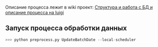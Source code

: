 Описание процесса лежит в wiki проект: <a href="https://github.com/ods-ai-ml4sg/proj_news_viz/wiki/%D0%A1%D1%82%D1%80%D1%83%D0%BA%D1%82%D1%83%D1%80%D0%B0-%D0%B8-%D1%80%D0%B0%D0%B1%D0%BE%D1%82%D0%B0-%D1%81-%D0%91%D0%94-%D0%B8-%D0%BE%D0%BF%D0%B8%D1%81%D0%B0%D0%BD%D0%B8%D0%B5-%D0%BF%D1%80%D0%BE%D1%86%D0%B5%D1%81%D1%81%D0%B0-%D0%BD%D0%B0-luigi">Структура и работа с БД и описание процесса на luigi</a>

## Запуск процесса обработки данных
```python
>>> python preprocess.py UpdateBatchDate --local-scheduler
```
